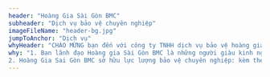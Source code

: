 ```yaml
---
header: "Hoàng Gia Sài Gòn BMC"
subheader: "Dịch vụ bảo vệ chuyên nghiệp"
imageFileName: "header-bg.jpg"
jumpToAnchor: "Dịch vụ"
whyHeader: "CHÀO MỪNG bạn đến với công ty TNHH dịch vụ bảo vệ hoàng gia Sài Gòn BMC"
why: "1. Ban lãnh đạo Hoàng gia Sài Gòn BMC là những người giàu kinh nghiệm trong lĩnh vực An Ninh - Bảo Vệ. Bên cạnh đó, ban cố vấn là cựu Đại Tá trong ngành Công An, Quân Đội cùng với đó là những chuyên gia hàng đầu về bảo vệ và quản trị nhân lực.\n
2. Hoàng Gia Sai Gòn BMC sở hữu lực lượng bảo vệ chuyên nghiệp: kèm theo đội phản ứng nhanh, đội cơ động, giám sát chỉ huy vùng kiểm tra 24/24 kết hợp với đội bảo vệ tại mục tiêu giúp sự giám sát thêm chặt chẽ an toàn tài sản quí khách hàng."
---
```

